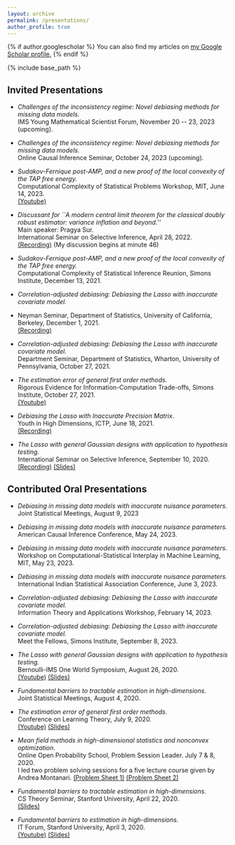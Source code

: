 ```yaml
---
layout: archive
permalink: /presentations/
author_profile: true
---
```


{% if author.googlescholar %}
  You can also find my articles on <u><a href="{{author.googlescholar}}">my Google Scholar profile</a>.</u>
{% endif %}

{% include base_path %}

## Invited Presentations

* *Challenges of the inconsistency regime: Novel debiasing methods for missing data models.*  
IMS Young Mathematical Scientist Forum, November 20 -- 23, 2023 (upcoming).

* *Challenges of the inconsistency regime: Novel debiasing methods for missing data models.*  
Online Causal Inference Seminar, October 24, 2023 (upcoming).

* *Sudakov-Fernique post-AMP, and a new proof of the local convexity of the TAP free energy.*  
Computational Complexity of Statistical Problems Workshop, MIT, June 14, 2023.  
[(Youtube)](https://www.youtube.com/watch?v=cMPivyfl9mA)

* *Discussant for ``A modern central limit theorem for the classical doubly robust estimator: variance inflation and beyond.''*  
Main speaker: Pragya Sur.  
International Seminar on Selective Inference, April 28, 2022.  
[(Recording)](https://drive.google.com/file/d/1KHVCuReGedQ7Ehc-oMhxkWXA5PyksHHg/view?usp=drive_link) (My discussion begins at minute 46)

* *Sudakov-Fernique post-AMP, and a new proof of the local convexity of the TAP free energy.*  
Computational Complexity of Statistical Inference Reunion, Simons Institute, December 13, 2021.

* *Correlation-adjusted debiasing: Debiasing the Lasso with inaccurate covariate model.*  
* Neyman Seminar, Department of Statistics, University of California, Berkeley, December 1, 2021.  
[(Recording)](https://drive.google.com/file/d/1lyMziFO8a88_ds2-RuFCmeChKmICVM9q/view?usp=sharing)

* *Correlation-adjusted debiasing: Debiasing the Lasso with inaccurate covariate model.*  
Department Seminar, Department of Statistics, Wharton, University of Pennsylvania, October 27, 2021.

* *The estimation error of general first order methods.*  
Rigorous Evidence for Information-Computation Trade-offs, Simons Institute, October 27, 2021.  
[(Youtube)](https://www.youtube.com/watch?v=4CVGwV2lELo)

* *Debiasing the Lasso with Inaccurate Precision Matrix.*  
Youth in High Dimensions, ICTP, June 18, 2021.  
[(Recording)](https://drive.google.com/file/d/1WBBiN-ruwhmQXGAiBgUIKhKIl3YGabGc/view?usp=sharing)
 
* *The Lasso with general Gaussian designs with application to hypothesis testing.*  
International Seminar on Selective Inference, September 10, 2020.  
[(Recording)](https://drive.google.com/file/d/14TkGSjqAC72xifKruB6q0rurjKMwf1Kk/view?usp=drive_link) [(Slides)](https://drive.google.com/file/d/12tL_AqWeLAVmbkXFtmxM1ZMjSSOFN9pL/view?usp=sharing)

## Contributed Oral Presentations

* *Debiasing in missing data models with inaccurate nuisance parameters.*  
Joint Statistical Meetings, August 9, 2023

* *Debiasing in missing data models with inaccurate nuisance parameters.*  
American Causal Inference Conference, May 24, 2023.

* *Debiasing in missing data models with inaccurate nuisance parameters.*  
Workshop on Computational-Statistical Interplay in Machine Learning, MIT, May 23, 2023.

* *Debiasing in missing data models with inaccurate nuisance parameters.*
International Indian Statistical Association Conference, June 3, 2023.

* *Correlation-adjusted debiasing: Debiasing the Lasso with inaccurate covariate model.*  
Information Theory and Applications Workshop, February 14, 2023.

* *Correlation-adjusted debiasing: Debiasing the Lasso with inaccurate covariate model.*  
Meet the Fellows, Simons Institute, September 8, 2023.

* *The Lasso with general Gaussian designs with application to hypothesis testing.*  
Bernoulli-IMS One World Symposium, August 26, 2020.  
[(Youtube)](https://www.youtube.com/watch?v=9VnK4BP2t9Y&list=PLLip9bPe5e6UHvIOwkBKhqe3aYsoqv9Xp&index=20) [(Slides)](https://drive.google.com/file/d/1hOEyNWjdaEeaOHMSxwIC4M6MGiNMMRnC/view?usp=sharing)

* *Fundamental barriers to tractable estimation in high-dimensions.*  
Joint Statistical Meetings, August 4, 2020.

* *The estimation error of general first order methods.*  
Conference on Learning Theory, July 9, 2020.  
[(Youtube)](https://www.youtube.com/watch?v=Su3N1JcNNWk) [(Slides)](https://drive.google.com/file/d/1-D7C_QCFwOipQbY07jx8-Tc0C1YL2nI_/view?usp=sharing)

* *Mean field methods in high-dimensional statistics and nonconvex optimization.*  
Online Open Probability School, Problem Session Leader. July 7 & 8, 2020.  
I led two problem solving sessions for a five lecture course given by Andrea Montanari. [(Problem Sheet 1)](https://drive.google.com/file/d/17QBqrRjiYh-qOlhTYIxI1Xx2ubMdXRly/view?usp=sharing) [(Problem Sheet 2)](https://drive.google.com/file/d/1f27MgH0O7GEgxH_zqxOokTTj7J27bRN2/view?usp=sharing)

* *Fundamental barriers to tractable estimation in high-dimensions.*  
CS Theory Seminar, Stanford University, April 22, 2020.  
[(Slides)](https://drive.google.com/file/d/1aINQVFbj99q388mywJEv-z50ITGVt9pz/view?usp=sharing) 

* *Fundamental barriers to estimation in high-dimensions.*  
IT Forum, Stanford University, April 3, 2020.  
[(Youtube)](https://www.youtube.com/watch?v=AezBMSAVEuU) [(Slides)](https://drive.google.com/file/d/1yhDnWFnhXg748DFW2645ZSZOtP-5wH8m/view?usp=sharing)
